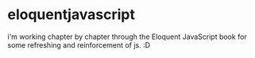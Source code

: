 # eloquentjavascript
i'm working chapter by chapter through the Eloquent JavaScript book for some refreshing and reinforcement of js. :D
